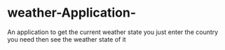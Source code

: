 # weather-Application-
An application to get the current weather state you just enter the country you need then see the weather state of it 
